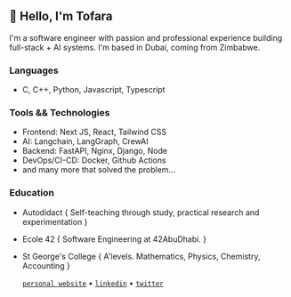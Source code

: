 ## 👋 Hello, I'm Tofara
I'm a software engineer with passion and professional experience building full-stack + AI systems. I'm based in Dubai, coming from Zimbabwe.

### Languages
 - C, C++, Python, Javascript, Typescript

### Tools && Technologies
 - Frontend: Next JS, React, Tailwind CSS   
 - AI: Langchain, LangGraph, CrewAI
 - Backend: FastAPI, Nginx, Django, Node
 - DevOps/CI-CD: Docker, Github Actions
 - and many more that solved the problem...

### Education
- Autodidact { Self-teaching through study, practical research and experimentation }
- Ecole 42 { Software Engineering at 42AbuDhabi. }
- St George's College { A'levels. Mathematics, Physics, Chemistry, Accounting }

  [`personal website`](https://bash.tofaramususa.me/) • [`linkedin`](https://www.linkedin.com/in/tofara-mususa/) • [`twitter`](https://x.com/tofarax)


